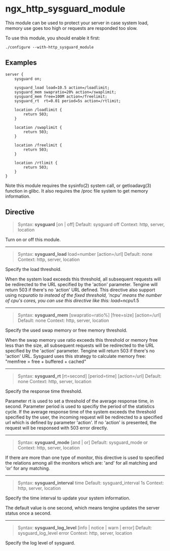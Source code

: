 # ngx_http_sysguard_module

This module can be used to protect your server in case system load, memory use goes too high or requests are responded too slow.

To use this module, you should enable it first:

```
./configure --with-http_sysguard_module
```

## Examples

```
server {
    sysguard on;
    
    sysguard_load load=10.5 action=/loadlimit;
    sysguard_mem swapratio=20% action=/swaplimit;
    sysguard_mem free=100M action=/freelimit;
    sysguard_rt  rt=0.01 period=5s action=/rtlimit;
    
    location /loadlimit {
        return 503;
    }
    
    location /swaplimit {
        return 503;
    }
    
    location /freelimit {
        return 503;
    }
    
    location /rtlimit {
        return 503;
    }
}
```

Note this module requires the sysinfo(2) system call, or getloadavg(3) function in glibc. It also requires the /proc file system to get memory information.

## Directive

> Syntax: **sysguard** [on | off]
> Default: sysguard off
> Context: http, server, location

Turn on or off this module.

---

> Syntax: **sysguard_load** load=number [action=/url]
> Default: none
> Context: http, server, location


Specify the load threshold.

When the system load exceeds this threshold, all subsequent requests will be redirected to the URL specified by the 'action' parameter. Tengine will return 503 if there's no 'action' URL defined. This directive also support using ncpu*ratio to instead of the fixed threshold, 'ncpu' means the number of cpu's cores, you can use this directive like this: load=ncpu*1.5

---

> Syntax: **sysguard_mem** [swapratio=ratio%] [free=size] [action=/url]
> Default: none
> Context: http, server, location


Specify the used swap memory or free memory threshold.

When the swap memory use ratio exceeds this threshold or memory free less than the size, all subsequent requests will be redirected to the URL specified by the 'action' parameter. Tengine will return 503 if there's no 'action' URL. Sysguard uses this strategy to calculate memory free: "memfree = free + buffered + cached"

---

> Syntax: **sysguard_rt** [rt=second] [period=time] [action=/url]
> Default: none
> Context: http, server, location


Specify the response time threshold.

Parameter rt is used to set a threshold of the average response time, in second. Parameter period is used to specifiy the period of the statistics cycle. If the average response time of the system exceeds the threshold specified by the user, the incoming request will be redirected to a specified url which is defined by parameter 'action'. If no 'action' is presented, the request will be responsed with 503 error directly.

---

> Syntax: **sysguard_mode** [and | or]
> Default: sysguard_mode or
> Context: http, server, location


If there are more than one type of monitor, this directive is used to specified the relations among all the monitors which are: 'and' for all matching and 'or' for any matching.

---

> Syntax: **sysguard_interval** time
> Default: sysguard_interval 1s
> Context: http, server, location


Specify the time interval to update your system information.

The default value is one second, which means tengine updates the server status once a second.

---

> Syntax: **sysguard_log_level** [info | notice | warn | error]
> Default: sysguard_log_level error
> Context: http, server, location


Specify the log level of sysguard.
